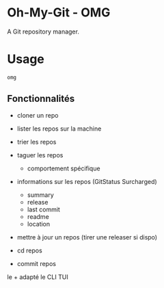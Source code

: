 # Oh-My-Git - OMG

A Git repository manager.

# Usage

```bash
omg
```

## Fonctionnalités

- cloner un repo
- lister les repos sur la machine

- trier les repos
- taguer les repos
  - comportement spécifique
- informations sur les repos (GitStatus Surcharged)
  - summary
  - release
  - last commit
  - readme
  - location
- mettre à jour un repos (tirer une releaser si dispo)
- cd repos
- commit repos

le + adapté le CLI TUI
